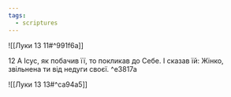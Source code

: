 ```yaml
---
tags:
  - scriptures
---
```


![[Луки 13 11#^991f6a]]

12 А Ісус, як побачив її, то покликав до Себе. І сказав їй: Жінко, звільнена ти від недуги своєї. ^e3817a

![[Луки 13 13#^ca94a5]]